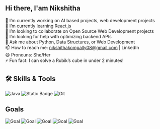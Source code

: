 ## Hi there, I'am Nikshitha

<!--
**KompallyNikshitha/KompallyNikshitha** is a ✨ _special_ ✨ repository because its `README.md` (this file) appears on your GitHub profile.

Here are some ideas to get you started:
-->
🔭 I’m currently working on AI based projects, web development projects  
🌱 I’m currently learning React.js  
👯 I’m looking to collaborate on Open Source Web Development projects  
🤔 I’m looking for help with optimizing backend APIs  
💬 Ask me about Python, Data Structures, or Web Development  
📫 How to reach me: nikshithakompally08@gmail.com | LinkedIn  
😄 Pronouns: She/Her  
⚡ Fun fact: I can solve a Rubik’s cube in under 2 minutes!  


## 🛠 Skills & Tools
![Java](https://img.shields.io/badge/Java-ED8B00?style=for-the-badge&logo=java&logoColor=white)
![Static Badge](https://img.shields.io/badge/Label-R?style=flat&logo=slug&logoColor=blue&logoSize=auto&label=R&labelColor=black&color=green)
![Git](https://img.shields.io/badge/Git-F05032?style=for-the-badge&logo=git&logoColor=white)

## Goals
![Goal](https://img.shields.io/badge/Goal-Becoming%20a%20Full--Stack%20Developer-blue?style=for-the-badge&logo=github)
![Goal](https://img.shields.io/badge/Goal-Contribute%20to%20Open%20Source-green?style=for-the-badge&logo=open-source-initiative)
![Goal](https://img.shields.io/badge/Goal-Learn%20Machine%20Learning-orange?style=for-the-badge&logo=python)
![Goal](https://img.shields.io/badge/Goal-Explore%20Cloud%20Computing-purple?style=for-the-badge&logo=googlecloud)
![Goal](https://img.shields.io/badge/Goal-Improve%20Problem%20Solving-yellow?style=for-the-badge&logo=leetcode)
